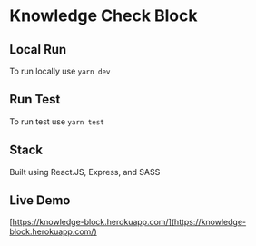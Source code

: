 # Knowledge Check Block

## Local Run
To run locally use ```yarn dev```

## Run Test
To run test use ```yarn test```

## Stack
Built using React.JS, Express, and SASS

## Live Demo
[https://knowledge-block.herokuapp.com/](https://knowledge-block.herokuapp.com/)
